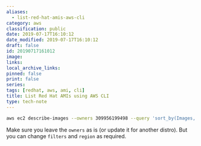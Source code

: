 ```yaml
---
aliases:
  - list-red-hat-amis-aws-cli
category: aws
classification: public
date: 2019-07-17T16:10:12
date_modified: 2019-07-17T16:10:12
draft: false
id: 20190717161012
image: 
links: 
local_archive_links: 
pinned: false
print: false
series: 
tags: [redhat, aws, ami, cli]
title: List Red Hat AMIs using AWS CLI
type: tech-note
---
```


``` sh
aws ec2 describe-images --owners 309956199498 --query 'sort_by(Images, &CreationDate)[*].[CreationDate,Name,ImageId]' --filters "Name=name,Values=RHEL-8*" --region <region> --output table
```

Make sure you leave the `owners` as is (or update it for another distro). But you can change `filters` and `region` as required.

